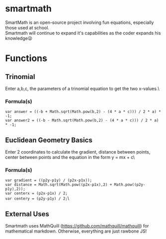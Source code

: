 # smartmath
SmartMath is an open-source project involving fun equations, especially those used at school.\
Smartmath will continue to expand it's capabilities as the coder expands his knowledge😜

# Functions
## Trinomial
Enter a,b,c, the parameters of a trinomial equation to get the two x-values.\
### Formula(s)
`
var answer = ((-b + Math.sqrt(Math.pow(b,2) - (4 * a * c))) / 2 * a) * -1;
`\
`
var answer2 = ((-b - Math.sqrt(Math.pow(b,2) - (4 * a * c))) / 2 * a) * -1;
`

## Euclidean Geometry Basics
Enter 2 coordinates to calculate the gradient, distance between points, center between points and the equation in the form y = mx + c\
### Formula(s)
`
    var gradient = ((p2y-p1y) / (p2x-p1x));
    `\
`
    var distance = Math.sqrt(Math.pow((p2x-p1x),2) + Math.pow((p2y-p1y),2));
    `\
`
    var centerx = (p2x-p1x) / 2;
    `\
`
    var centery = (p2y-p1y) / 2;
    `\

## External Uses
Smartmath uses MathQuill (https://github.com/mathquill/mathquill) for mathematical markdown. Otherwise, everything are just rawbone JS!
